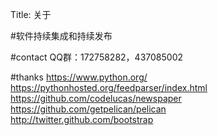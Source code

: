 Title: 关于

#软件持续集成和持续发布

#contact
QQ群：172758282，437085002

#thanks
https://www.python.org/  
https://pythonhosted.org/feedparser/index.html  
https://github.com/codelucas/newspaper  
https://github.com/getpelican/pelican  
http://twitter.github.com/bootstrap  
